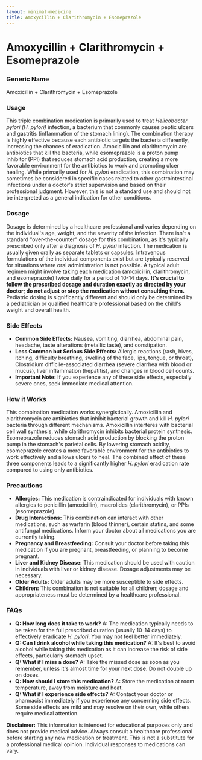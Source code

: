 ```yaml
---
layout: minimal-medicine
title: Amoxycillin + Clarithromycin + Esomeprazole
---
```


# Amoxycillin + Clarithromycin + Esomeprazole
### Generic Name
Amoxicillin + Clarithromycin + Esomeprazole


### Usage

This triple combination medication is primarily used to treat *Helicobacter pylori (H. pylori)* infection, a bacterium that commonly causes peptic ulcers and gastritis (inflammation of the stomach lining).  The combination therapy is highly effective because each antibiotic targets the bacteria differently, increasing the chances of eradication. Amoxicillin and clarithromycin are antibiotics that kill the bacteria, while esomeprazole is a proton pump inhibitor (PPI) that reduces stomach acid production, creating a more favorable environment for the antibiotics to work and promoting ulcer healing.  While primarily used for *H. pylori* eradication, this combination may sometimes be considered in specific cases related to other gastrointestinal infections under a doctor's strict supervision and based on their professional judgment. However, this is not a standard use and should not be interpreted as a general indication for other conditions.


### Dosage

Dosage is determined by a healthcare professional and varies depending on the individual's age, weight, and the severity of the infection.  There isn't a standard "over-the-counter" dosage for this combination, as it's typically prescribed only after a diagnosis of *H. pylori* infection.  The medication is usually given orally as separate tablets or capsules.  Intravenous formulations of the individual components exist but are typically reserved for situations where oral administration is not possible.  A typical adult regimen might involve taking each medication (amoxicillin, clarithromycin, and esomeprazole) twice daily for a period of 10-14 days.  **It's crucial to follow the prescribed dosage and duration exactly as directed by your doctor; do not adjust or stop the medication without consulting them.** Pediatric dosing is significantly different and should only be determined by a pediatrician or qualified healthcare professional based on the child's weight and overall health.


### Side Effects

* **Common Side Effects:** Nausea, vomiting, diarrhea, abdominal pain, headache, taste alterations (metallic taste), and constipation.
* **Less Common but Serious Side Effects:**  Allergic reactions (rash, hives, itching, difficulty breathing, swelling of the face, lips, tongue, or throat), Clostridium difficile-associated diarrhea (severe diarrhea with blood or mucus),  liver inflammation (hepatitis), and changes in blood cell counts.  
* **Important Note:**  If you experience any of these side effects, especially severe ones, seek immediate medical attention.


### How it Works

This combination medication works synergistically. Amoxicillin and clarithromycin are antibiotics that inhibit bacterial growth and kill *H. pylori* bacteria through different mechanisms.  Amoxicillin interferes with bacterial cell wall synthesis, while clarithromycin inhibits bacterial protein synthesis. Esomeprazole reduces stomach acid production by blocking the proton pump in the stomach's parietal cells. By lowering stomach acidity, esomeprazole creates a more favorable environment for the antibiotics to work effectively and allows ulcers to heal. The combined effect of these three components leads to a significantly higher *H. pylori* eradication rate compared to using only antibiotics.


### Precautions

* **Allergies:**  This medication is contraindicated for individuals with known allergies to penicillin (amoxicillin), macrolides (clarithromycin), or PPIs (esomeprazole).
* **Drug Interactions:** This combination can interact with other medications, such as warfarin (blood thinner), certain statins, and some antifungal medications. Inform your doctor about all medications you are currently taking.
* **Pregnancy and Breastfeeding:** Consult your doctor before taking this medication if you are pregnant, breastfeeding, or planning to become pregnant.
* **Liver and Kidney Disease:**  This medication should be used with caution in individuals with liver or kidney disease. Dosage adjustments may be necessary.
* **Older Adults:** Older adults may be more susceptible to side effects.
* **Children:**  This combination is not suitable for all children; dosage and appropriateness must be determined by a healthcare professional.


### FAQs

* **Q: How long does it take to work?** A: The medication typically needs to be taken for the full prescribed duration (usually 10-14 days) to effectively eradicate *H. pylori*.  You may not feel better immediately.
* **Q: Can I drink alcohol while taking this medication?** A: It's best to avoid alcohol while taking this medication as it can increase the risk of side effects, particularly stomach upset.
* **Q: What if I miss a dose?** A: Take the missed dose as soon as you remember, unless it's almost time for your next dose.  Do not double up on doses.
* **Q: How should I store this medication?** A: Store the medication at room temperature, away from moisture and heat.
* **Q: What if I experience side effects?** A: Contact your doctor or pharmacist immediately if you experience any concerning side effects.  Some side effects are mild and may resolve on their own, while others require medical attention.

**Disclaimer:** This information is intended for educational purposes only and does not provide medical advice. Always consult a healthcare professional before starting any new medication or treatment.  This is not a substitute for a professional medical opinion.  Individual responses to medications can vary.
